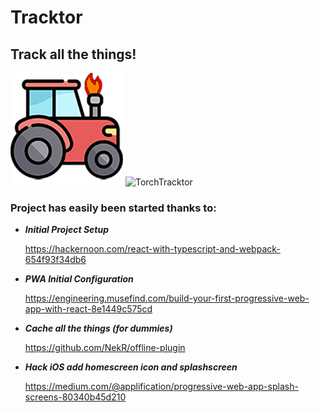 # Tracktor
## Track all the things!
![TracktorLogo](https://github.com/jellyfish-tom/Tracktor/raw/master/dist/img/icons/icon180.png)
![TorchTracktor](https://memecreator.org/static/images/memes/4880344.jpg)
### Project has easily been started thanks to:

- ***Initial Project Setup*** 
    
    https://hackernoon.com/react-with-typescript-and-webpack-654f93f34db6
- ***PWA Initial Configuration*** 
    
    https://engineering.musefind.com/build-your-first-progressive-web-app-with-react-8e1449c575cd
- ***Cache all the things (for dummies)*** 
    
    https://github.com/NekR/offline-plugin
- ***Hack iOS add homescreen icon and splashscreen*** 
    
    https://medium.com/@applification/progressive-web-app-splash-screens-80340b45d210
